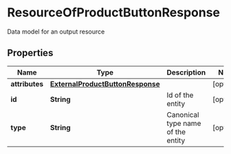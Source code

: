 

# ResourceOfProductButtonResponse

Data model for an output resource

## Properties

Name | Type | Description | Notes
------------ | ------------- | ------------- | -------------
**attributes** | [**ExternalProductButtonResponse**](ExternalProductButtonResponse.md) |  |  [optional]
**id** | **String** | Id of the entity |  [optional]
**type** | **String** | Canonical type name of the entity |  [optional]



